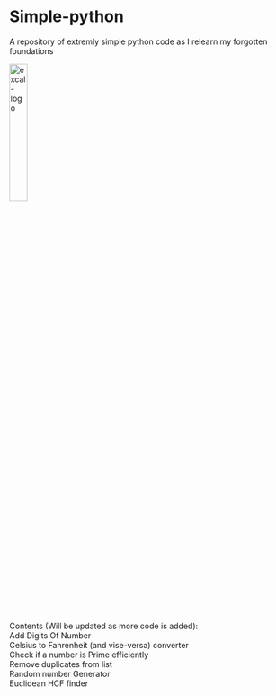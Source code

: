 # Simple-python
A repository of extremly simple python code as I relearn my forgotten foundations

<img src="https://user-images.githubusercontent.com/91800528/180815037-32aca979-c0f5-4905-a6c3-3c86be7d2ec7.png" alt="excal-logo" width="25%"/>

Contents (Will be updated as more code is added): <br />
  Add Digits Of Number <br />
  Celsius to Fahrenheit (and vise-versa) converter <br />
  Check if a number is Prime efficiently <br />
  Remove duplicates from list <br />
  Random number Generator <br />
  Euclidean HCF finder
  
